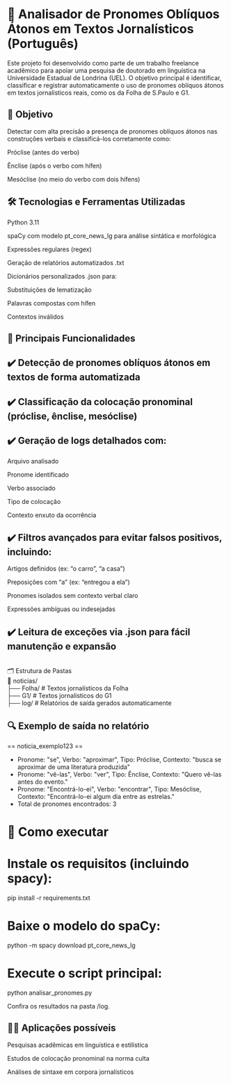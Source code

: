 # 🧠 Analisador de Pronomes Oblíquos Átonos em Textos Jornalísticos (Português)
Este projeto foi desenvolvido como parte de um trabalho freelance acadêmico para apoiar uma pesquisa de doutorado em linguística na Universidade Estadual de Londrina (UEL). O objetivo principal é identificar, classificar e registrar automaticamente o uso de pronomes oblíquos átonos em textos jornalísticos reais, como os da Folha de S.Paulo e G1.

## 📌 Objetivo
Detectar com alta precisão a presença de pronomes oblíquos átonos nas construções verbais e classificá-los corretamente como:

Próclise (antes do verbo)

Ênclise (após o verbo com hífen)

Mesóclise (no meio do verbo com dois hífens)


## 🛠️ Tecnologias e Ferramentas Utilizadas
Python 3.11

spaCy com modelo pt_core_news_lg para análise sintática e morfológica

Expressões regulares (regex)

Geração de relatórios automatizados .txt

Dicionários personalizados .json para:

Substituições de lematização

Palavras compostas com hífen

Contextos inválidos

## 🧠 Principais Funcionalidades
## ✔️ Detecção de pronomes oblíquos átonos em textos de forma automatizada
## ✔️ Classificação da colocação pronominal (próclise, ênclise, mesóclise)
## ✔️ Geração de logs detalhados com:

Arquivo analisado

Pronome identificado

Verbo associado

Tipo de colocação

Contexto enxuto da ocorrência

## ✔️ Filtros avançados para evitar falsos positivos, incluindo:

Artigos definidos (ex: “o carro”, “a casa”)

Preposições com “a” (ex: “entregou a ela”)

Pronomes isolados sem contexto verbal claro

Expressões ambíguas ou indesejadas

## ✔️ Leitura de exceções via .json para fácil manutenção e expansão

<br/>🗂️ Estrutura de Pastas
<br/>📁 noticias/
<br/>├── Folha/              # Textos jornalísticos da Folha
<br/>├── G1/                 # Textos jornalísticos do G1
<br/>├── log/                # Relatórios de saída gerados automaticamente

## 🔍 Exemplo de saída no relatório

== noticia_exemplo123 ==
 - Pronome: "se", Verbo: "aproximar", Tipo: Próclise, Contexto: "busca se aproximar de uma literatura produzida"
 - Pronome: "vê-las", Verbo: "ver", Tipo: Ênclise, Contexto: "Quero vê-las antes do evento."
 - Pronome: "Encontrá-lo-ei", Verbo: "encontrar", Tipo: Mesóclise, Contexto: "Encontrá-lo-ei algum dia entre as estrelas."
- Total de pronomes encontrados: 3
  
# 🚀 Como executar

# Instale os requisitos (incluindo spacy):
pip install -r requirements.txt

# Baixe o modelo do spaCy:
python -m spacy download pt_core_news_lg

# Execute o script principal:
python analisar_pronomes.py

Confira os resultados na pasta /log.

## 👨‍🔬 Aplicações possíveis
Pesquisas acadêmicas em linguística e estilística

Estudos de colocação pronominal na norma culta

Análises de sintaxe em corpora jornalísticos

